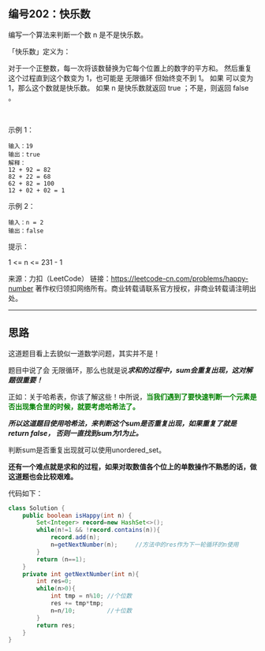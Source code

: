 ## 编号202：快乐数

编写一个算法来判断一个数 n 是不是快乐数。

「快乐数」定义为：

对于一个正整数，每一次将该数替换为它每个位置上的数字的平方和。
然后重复这个过程直到这个数变为 1，也可能是 无限循环 但始终变不到 1。
如果 可以变为  1，那么这个数就是快乐数。
如果 n 是快乐数就返回 true ；不是，则返回 false 。

 

示例 1：
```
输入：19
输出：true
解释：
12 + 92 = 82
82 + 22 = 68
62 + 82 = 100
12 + 02 + 02 = 1
```
示例 2：
```
输入：n = 2
输出：false 
```
提示：

1 <= n <= 231 - 1

来源：力扣（LeetCode）
链接：https://leetcode-cn.com/problems/happy-number
著作权归领扣网络所有。商业转载请联系官方授权，非商业转载请注明出处。

---
## 思路
这道题目看上去貌似一道数学问题，其实并不是！

题目中说了会 无限循环，那么也就是说***求和的过程中，sum会重复出现，这对解题很重要！***

正如：关于哈希表，你该了解这些！中所说，<span style="color:green">**当我们遇到了要快速判断一个元素是否出现集合里的时候，就要考虑哈希法了。**</span>

***所以这道题目使用哈希法，来判断这个sum是否重复出现，如果重复了就是return false， 否则一直找到sum为1为止。***

判断sum是否重复出现就可以使用unordered_set。

**还有一个难点就是求和的过程，如果对取数值各个位上的单数操作不熟悉的话，做这道题也会比较艰难。**

代码如下：
```java
class Solution {
    public boolean isHappy(int n) {
        Set<Integer> record=new HashSet<>();
        while(n!=1 && !record.contains(n)){
            record.add(n);
            n=getNextNumber(n);     //方法中的res作为下一轮循环的n使用
        }
        return (n==1);
    }
    private int getNextNumber(int n){
        int res=0;
        while(n>0){
            int tmp = n%10; //个位数
            res += tmp*tmp;
            n=n/10;         //十位数
        }
        return res;
    }
}
```